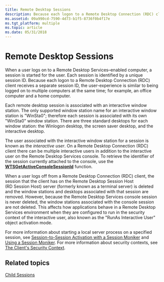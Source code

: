 ```yaml
---
title: Remote Desktop Sessions
description: Because each logon to a Remote Desktop Connection (RDC) client receives a separate session ID, the user-experience is similar to being logged on to multiple computers at the same time; for example, an office computer and a home computer.
ms.assetid: 09a990cd-7590-4d73-b1f5-8736f0b4f17e
ms.tgt_platform: multiple
ms.topic: article
ms.date: 05/31/2018
---
```


# Remote Desktop Sessions

When a user logs on to a Remote Desktop Services–enabled computer, a session is started for the user. Each session is identified by a unique session ID. Because each logon to a Remote Desktop Connection (RDC) client receives a separate session ID, the user-experience is similar to being logged on to multiple computers at the same time; for example, an office computer and a home computer.

Each remote desktop session is associated with an interactive window station. The only supported window station name for an interactive window station is "WinSta0"; therefore each session is associated with its own "WinSta0" window station. There are three standard desktops for each window station: the Winlogon desktop, the screen saver desktop, and the interactive desktop.

The user associated with the interactive window station for a session is known as the *interactive user*. On a Remote Desktop Connection (RDC) client there can be multiple interactive users in addition to the interactive user on the Remote Desktop Services console. To retrieve the identifier of the session currently attached to the console, use the [**WTSGetActiveConsoleSessionId**](/windows/desktop/api/Winbase/nf-winbase-wtsgetactiveconsolesessionid) function.

When a user logs off from a Remote Desktop Connection (RDC) client, the session that the client has on the Remote Desktop Session Host (RD Session Host) server (formerly known as a terminal server) is deleted and the window stations and desktops associated with that session are removed. However, because the Remote Desktop Services console session is never deleted, the window stations associated with the console session are not deleted. This affects how applications behave in a Remote Desktop Services environment when they are configured to run in the security context of the interactive user, also known as the "RunAs Interactive User" object activation mode.

For more information about starting a local server process on a specified session, see [Session-to-Session Activation with a Session Moniker](session-to-session-activation-with-a-session-moniker.md) and [Using a Session Moniker](using-a-session-moniker.md). For more information about security contexts, see [The Client's Security Context](https://docs.microsoft.com/windows/desktop/SecAuthZ/the-client-security-context).

## Related topics

<dl> <dt>

[Child Sessions](child-sessions.md)
</dt> </dl>

 

 




